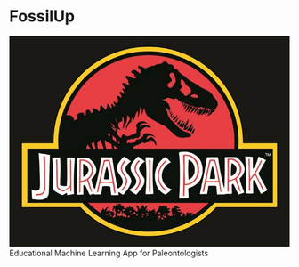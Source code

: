 # FossilUp
![MyImage](https://github.com/aggtamv/FossilUp/blob/main/jurassic.jpg)
Educational Machine Learning App for Paleontologists


